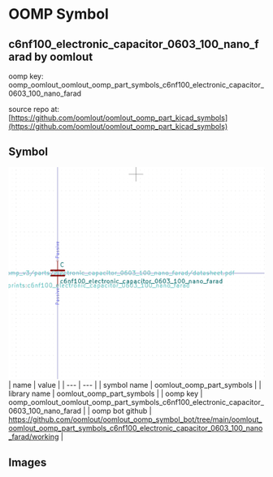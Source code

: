 # OOMP Symbol  
## c6nf100_electronic_capacitor_0603_100_nano_farad  by oomlout  
  
oomp key: oomp_oomlout_oomlout_oomp_part_symbols_c6nf100_electronic_capacitor_0603_100_nano_farad  
  
source repo at: [https://github.com/oomlout/oomlout_oomp_part_kicad_symbols](https://github.com/oomlout/oomlout_oomp_part_kicad_symbols)  
## Symbol  
  
[![working.png](working_600.png)](working.png)  
| name | value | 
| --- | --- | 
| symbol name | oomlout_oomp_part_symbols | 
| library name | oomlout_oomp_part_symbols | 
| oomp key | oomp_oomlout_oomlout_oomp_part_symbols_c6nf100_electronic_capacitor_0603_100_nano_farad | 
| oomp bot github | https://github.com/oomlout/oomlout_oomp_symbol_bot/tree/main/oomlout_oomlout_oomp_part_symbols_c6nf100_electronic_capacitor_0603_100_nano_farad/working | 
## Images  
